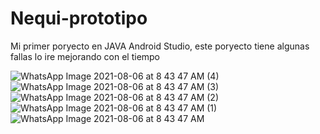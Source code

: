 # Nequi-prototipo
Mi primer poryecto en JAVA Android Studio, este poryecto tiene algunas fallas lo ire mejorando con el tiempo 

![WhatsApp Image 2021-08-06 at 8 43 47 AM (4)](https://user-images.githubusercontent.com/88461448/128519811-9d348a63-3f5f-4de6-a5d4-2b4149d38c23.jpeg)
![WhatsApp Image 2021-08-06 at 8 43 47 AM (3)](https://user-images.githubusercontent.com/88461448/128519839-e521d67b-9cf9-4f96-9b2c-d64b03bc4bcf.jpeg)
![WhatsApp Image 2021-08-06 at 8 43 47 AM (2)](https://user-images.githubusercontent.com/88461448/128519885-1792f078-526d-4b7b-9184-14e30154040f.jpeg)![WhatsApp Image 2021-08-06 at 8 43 47 AM (1)](https://user-images.githubusercontent.com/88461448/128519906-6f7a3541-14d9-458c-be49-44fe9347c3e0.jpeg)
![WhatsApp Image 2021-08-06 at 8 43 47 AM](https://user-images.githubusercontent.com/88461448/128519922-52f556ed-856f-46db-99c4-a6d4dfb50d64.jpeg)

